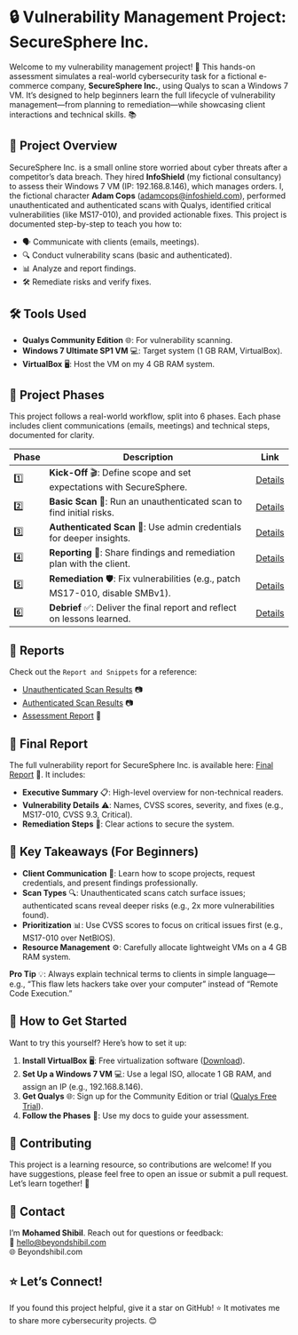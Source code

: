 # 🔒 Vulnerability Management Project: SecureSphere Inc. 

Welcome to my vulnerability management project! 🚀 This hands-on assessment simulates a real-world cybersecurity task for a fictional e-commerce company, **SecureSphere Inc.**, using Qualys to scan a Windows 7 VM. It’s designed to help beginners learn the full lifecycle of vulnerability management—from planning to remediation—while showcasing client interactions and technical skills. 📚

## 📖 Project Overview

SecureSphere Inc. is a small online store worried about cyber threats after a competitor’s data breach. They hired **InfoShield** (my fictional consultancy) to assess their Windows 7 VM (IP: 192.168.8.146), which manages orders. I, the fictional character **Adam Cops** (adamcops@infoshield.com), performed unauthenticated and authenticated scans with Qualys, identified critical vulnerabilities (like MS17-010), and provided actionable fixes. This project is documented step-by-step to teach you how to:

- 🗣️ Communicate with clients (emails, meetings).  
- 🔍 Conduct vulnerability scans (basic and authenticated).  
- 📊 Analyze and report findings.  
- 🛠️ Remediate risks and verify fixes.  

## 🛠️ Tools Used

- **Qualys Community Edition** 🌐: For vulnerability scanning.  
- **Windows 7 Ultimate SP1 VM** 💻: Target system (1 GB RAM, VirtualBox).  
- **VirtualBox** 🖥️: Host the VM on my 4 GB RAM system.  

## 📅 Project Phases

This project follows a real-world workflow, split into 6 phases. Each phase includes client communications (emails, meetings) and technical steps, documented for clarity.

| Phase | Description | Link |
|-------|-------------|------|
| 1️⃣ | **Kick-Off** 🎬: Define scope and set expectations with SecureSphere. | [Details](https://github.com/mohamedshibil/SecureSphere-Assessment/blob/main/docs/Phase-1-kickoff.md) |
| 2️⃣ | **Basic Scan** 🔎: Run an unauthenticated scan to find initial risks. | [Details](https://github.com/mohamedshibil/SecureSphere-Assessment/blob/main/docs/Phase-2-basic-scan.md) |
| 3️⃣ | **Authenticated Scan** 🔐: Use admin credentials for deeper insights. | [Details](https://github.com/mohamedshibil/SecureSphere-Assessment/blob/main/docs/Phase-3-authenticated-scan.md) |
| 4️⃣ | **Reporting** 📝: Share findings and remediation plan with the client. | [Details](https://github.com/mohamedshibil/SecureSphere-Assessment/blob/main/docs/Phase-4-reporting.md) |
| 5️⃣ | **Remediation** 🛡️: Fix vulnerabilities (e.g., patch MS17-010, disable SMBv1). | [Details](https://github.com/mohamedshibil/SecureSphere-Assessment/blob/main/docs/Phase-5-remediation.md) |
| 6️⃣ | **Debrief** ✅: Deliver the final report and reflect on lessons learned. | [Details](https://github.com/mohamedshibil/SecureSphere-Assessment/blob/main/docs/Phase-6-debrief.md) |

## 📄 Reports

Check out the `Report and Snippets` for a reference:

- [Unauthenticated Scan Results](https://github.com/mohamedshibil/SecureSphere-Assessment/blob/main/basic-scan-result.png) 📷  
- [Authenticated Scan Results](https://github.com/mohamedshibil/SecureSphere-Assessment/blob/main/authenticated-scan-result.png) 📷  
- [Assessment Report](https://github.com/mohamedshibil/SecureSphere-Assessment/blob/main/Network-Vulnerability-Assessment-Report-SecureSphere.pdf) 📔

## 📜 Final Report

The full vulnerability report for SecureSphere Inc. is available here: [Final Report](https://github.com/mohamedshibil/SecureSphere-Assessment/blob/main/docs/final-vulnerability-assessment-report-SecureSphere.pdf) 📄. It includes:

- **Executive Summary** 📋: High-level overview for non-technical readers.  
- **Vulnerability Details** ⚠️: Names, CVSS scores, severity, and fixes (e.g., MS17-010, CVSS 9.3, Critical).  
- **Remediation Steps** 🔧: Clear actions to secure the system.  

## 🌟 Key Takeaways (For Beginners)

- **Client Communication** 💬: Learn how to scope projects, request credentials, and present findings professionally.  
- **Scan Types** 🔍: Unauthenticated scans catch surface issues; authenticated scans reveal deeper risks (e.g., 2x more vulnerabilities found).  
- **Prioritization** 📊: Use CVSS scores to focus on critical issues first (e.g., MS17-010 over NetBIOS).  
- **Resource Management** ⚙️: Carefully allocate lightweight VMs on a 4 GB RAM system.  

**Pro Tip** 💡: Always explain technical terms to clients in simple language—e.g., “This flaw lets hackers take over your computer” instead of “Remote Code Execution.”

## 🚀 How to Get Started

Want to try this yourself? Here’s how to set it up:

1. **Install VirtualBox** 🖥️: Free virtualization software ([Download](https://www.virtualbox.org/)).  
2. **Set Up a Windows 7 VM** 💻: Use a legal ISO, allocate 1 GB RAM, and assign an IP (e.g., 192.168.8.146).  
3. **Get Qualys** 🌐: Sign up for the Community Edition or trial ([Qualys Free Trial](https://www.qualys.com/free-trial/)).  
4. **Follow the Phases** 📅: Use my docs to guide your assessment.

## 🤝 Contributing

This project is a learning resource, so contributions are welcome! If you have suggestions, please feel free to open an issue or submit a pull request. Let’s learn together! 🌱

## 📧 Contact

I’m **Mohamed Shibil**. Reach out for questions or feedback:  
📧 hello@beyondshibil.com  
🌐 Beyondshibil.com 

## ⭐ Let’s Connect!

If you found this project helpful, give it a star on GitHub! ⭐ It motivates me to share more cybersecurity projects. 😊
